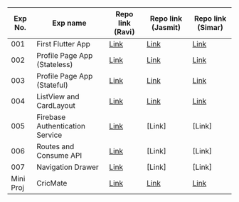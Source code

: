 | Exp No. | Exp name | Repo link (Ravi) | Repo link (Jasmit) | Repo link (Simar) |
| --- | --- | --- | --- | --- |
| 001 | First Flutter App | [Link](https://github.com/Raviipandey/Mad_Exp01) | [Link](https://github.com/jasmit21/mad_exp01) | [Link](https://github.com/simarkaur28/mad_pwa_01.git) |
| 002 | Profile Page App (Stateless) | [Link](https://github.com/Raviipandey/Mad_Exp02) | [Link](https://github.com/jasmit21/mad_exp02) | [Link](https://github.com/simarkaur28/mad_pwa_2.git) |
| 003 | Profile Page App (Stateful) | [Link](https://github.com/Raviipandey/Mad_Exp03) | [Link](https://github.com/jasmit21/mad_exp03) | [Link](https://github.com/simarkaur28/mad_pwa_3.git) |
| 004 | ListView and CardLayout | [Link](https://github.com/Raviipandey/Mad_Exp04) | [Link](https://github.com/jasmit21/mad_exp04) | [Link](https://github.com/simarkaur28/mad_pwa_4.git) |
| 005 | Firebase Authentication Service | [Link](https://github.com/Raviipandey/Mad_Exp05) | [Link] | [Link] |
| 006 | Routes and Consume API | [Link](https://github.com/Raviipandey/Mad_Exp06) | [Link] | [Link] |
| 007 | Navigation Drawer | [Link](https://github.com/Raviipandey/Mad_Exp07) | [Link] | [Link] |
| Mini Proj | CricMate | [Link](https://github.com/Raviipandey/CricMate) | [Link](https://github.com/Raviipandey/CricMate) | [Link](https://github.com/Raviipandey/CricMate) |

